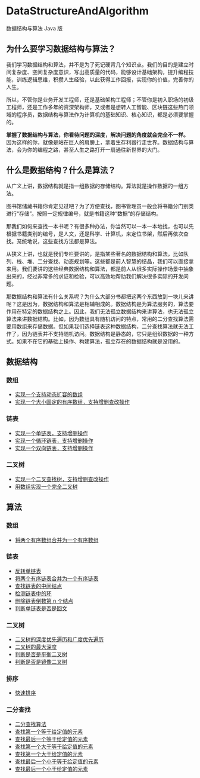 # DataStructureAndAlgorithm

数据结构与算法 Java 版

## 为什么要学习数据结构与算法？

我们学习数据结构和算法，并不是为了死记硬背几个知识点。我们的目的是建立时间复杂度、空间复杂度意识，写出高质量的代码，能够设计基础架构，提升编程技能，训练逻辑思维，积攒人生经验，以此获得工作回报，实现你的价值，完善你的人生。

所以，不管你是业务开发工程师，还是基础架构工程师；不管你是初入职场的初级工程师，还是工作多年的资深架构师，又或者是想转人工智能、区块链这些热门领域的程序员，数据结构与算法作为计算机的基础知识、核心知识，都是必须要掌握的。

**掌握了数据结构与算法，你看待问题的深度，解决问题的角度就会完全不一样。** 因为这样的你，就像是站在巨人的肩膀上，拿着生存利器行走世界。数据结构与算法，会为你的编程之路，甚至人生之路打开一扇通往新世界的大门。

## 什么是数据结构？什么是算法？

从广义上讲，数据结构就是指一组数据的存储结构。算法就是操作数据的一组方法。

图书馆储藏书籍你肯定见过吧？为了方便查找，图书管理员一般会将书籍分门别类进行“存储”。按照一定规律编号，就是书籍这种“数据”的存储结构。

那我们如何来查找一本书呢？有很多种办法，你当然可以一本一本地找，也可以先根据书籍类别的编号，是人文，还是科学、计算机，来定位书架，然后再依次查找。笼统地说，这些查找方法都是算法。

从狭义上讲，也就是我们专栏要讲的，是指某些著名的数据结构和算法，比如队列、栈、堆、二分查找、动态规划等。这些都是前人智慧的结晶，我们可以直接拿来用。我们要讲的这些经典数据结构和算法，都是前人从很多实际操作场景中抽象出来的，经过非常多的求证和检验，可以高效地帮助我们解决很多实际的开发问题。

那数据结构和算法有什么关系呢？为什么大部分书都把这两个东西放到一块儿来讲呢？这是因为，数据结构和算法是相辅相成的。数据结构是为算法服务的，算法要作用在特定的数据结构之上。因此，我们无法孤立数据结构来讲算法，也无法孤立算法来讲数据结构。比如，因为数组具有随机访问的特点，常用的二分查找算法需要用数组来存储数据。但如果我们选择链表这种数据结构，二分查找算法就无法工作了，因为链表并不支持随机访问。数据结构是静态的，它只是组织数据的一种方式。如果不在它的基础上操作、构建算法，孤立存在的数据结构就是没用的。

## 数据结构

### 数组

- [实现一个支持动态扩容的数组][dynamic-array]
- [实现一个大小固定的有序数组，支持增删查改操作][ordered-array]

[dynamic-array]: ./src/com/fantasy/datastructure/array/DynamicArray.java
[ordered-array]: ./src/com/fantasy/datastructure/array/OrderedArray.java

### 链表

- [实现一个单链表，支持增删操作][single-linked-list]
- [实现一个循环链表，支持增删操作][circular-linked-list]
- [实现一个双向链表，支持增删操作][doubly-linked-list]

[single-linked-list]: ./src/com/fantasy/datastructure/linkedlist/SingleLinkedList.java
[circular-linked-list]: ./src/com/fantasy/datastructure/linkedlist/CircularLinkedList.java
[doubly-linked-list]: ./src/com/fantasy/datastructure/linkedlist/DoublyLinkedList.java

### 二叉树

- [实现一个二叉查找树，支持增删查改操作][binary-search-tree]
- [用数组实现一个完全二叉树][array-binary-tree]

[binary-search-tree]: ./src/com/fantasy/datastructure/tree/BinarySearchTree.java
[array-binary-tree]: ./src/com/fantasy/datastructure/tree/ArrayBinaryTree.java

## 算法

### 数组

- [将两个有序数组合并为一个有序数组][merge-two-ordered-array]

[merge-two-ordered-array]: ./src/com/fantasy/algorithm/array/MergeTwoOrderedArray.java

### 链表

- [反转单链表][reverse-linked-list]
- [将两个有序链表合并为一个有序链表][merge-two-ordered-linked-list]
- [查找链表的中间结点][find-middle-node]
- [检测链表中的环][detect-ring]
- [删除链表倒数第 n 个结点][remove-node-from-end]
- [判断单链表是否是回文][palindrome-linked-list]

[reverse-linked-list]: ./src/com/fantasy/algorithm/linkedlist/ReverseLinkedList.java
[merge-two-ordered-linked-list]: ./src/com/fantasy/algorithm/linkedlist/MergeTwoOrderedLinkedList.java
[find-middle-node]: ./src/com/fantasy/algorithm/linkedlist/FindMiddleNode.java
[detect-ring]: ./src/com/fantasy/algorithm/linkedlist/DetectRing.java
[remove-node-from-end]: ./src/com/fantasy/algorithm/linkedlist/RemoveNodeFromEnd.java
[palindrome-linked-list]: ./src/com/fantasy/algorithm/linkedlist/PalindromeLinkedList.java

### 二叉树

- [二叉树的深度优先遍历和广度优先遍历][traversal-binary-search-tree]
- [二叉树的最大深度][max-depth]
- [判断是否是平衡二叉树][judge-binary-search-tree]
- [判断是否是镜像二叉树][judge-binary-search-tree]

[traversal-binary-search-tree]: ./src/com/fantasy/algorithm/tree/TraversalBinarySearchTree.java
[max-depth]: ./src/com/fantasy/algorithm/tree/MaxDepth.java
[judge-binary-search-tree]: ./src/com/fantasy/algorithm/tree/JudgeBinarySearchTree.java

### 排序

- [快速排序][quicksort]

[quicksort]: ./src/com/fantasy/algorithm/sort/QuickSort.java

### 二分查找

- [二分查找算法][binary-search]
- [查找第一个等于给定值的元素][binary-search]
- [查找最后一个等于给定值的元素][binary-search]
- [查找第一个大于等于给定值的元素][binary-search]
- [查找第一个大于给定值的元素][binary-search]
- [查找最后一个小于等于给定值的元素][binary-search]
- [查找最后一个小于给定值的元素][binary-search]

[binary-search]: ./src/com/fantasy/algorithm/search/BinarySearch.java
